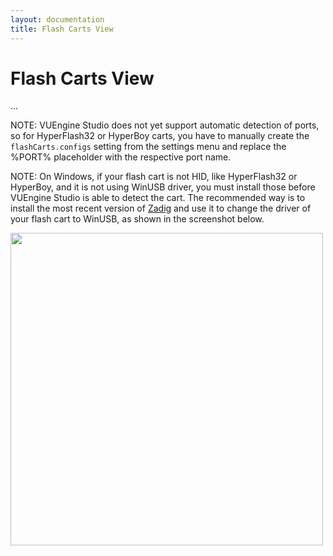 ```yaml
---
layout: documentation
title: Flash Carts View
---
```


# Flash Carts View

...

NOTE: VUEngine Studio does not yet support automatic detection of ports, so for HyperFlash32 or HyperBoy carts, you have to manually create the `flashCarts.configs` setting from the settings menu and replace the %PORT% placeholder with the respective port name.

NOTE: On Windows, if your flash cart is not HID, like HyperFlash32 or HyperBoy, and it is not using WinUSB driver, you must install those before VUEngine Studio is able to detect the cart. The recommended way is to install the most recent version of [Zadig](https://zadig.akeo.ie/) and use it to change the driver of your flash cart to WinUSB, as shown in the screenshot below.

<img src="/documentation/images/flash-carts/Zadig-HyperFlash32.png" width="500">
